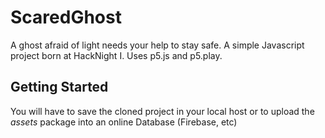 # ScaredGhost

A ghost afraid of light needs your help to stay safe.
A simple Javascript project born at HackNight I. Uses p5.js and p5.play. 

## Getting Started

You will have to save the cloned project in your local host or to upload the *assets* package into an online Database (Firebase, etc)
